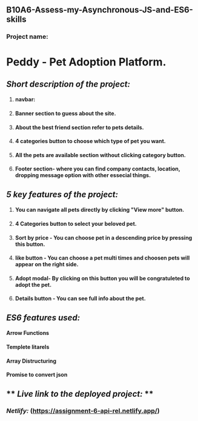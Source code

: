 ## B10A6-Assess-my-Asynchronous-JS-and-ES6-skills

### Project name:

# **Peddy - Pet Adoption Platform.**

## *Short description of the project:*
1. #### navbar:
2. #### Banner section to guess about the site.
3. #### About the best friend section refer to pets details.
4. #### 4 categories button to choose which type of pet you want.
5. #### All the pets are available section without clicking category button.
6. #### Footer section- where you can find company contacts, location,      dropping message option with other essecial things.


## *5 key features of the project:*
  1. #### You can navigate all pets directly by clicking "View more" button.
  2. #### 4 Categories button to select your beloved pet.
  3. #### Sort by price - You can choose pet in a descending price by pressing this button. 
  4. #### like button - You can choose a pet multi times and choosen pets will appear on the right side.
  5. #### Adopt modal- By clicking on this button you will be congratuleted to adopt the pet.
  6. #### Details button - You can see full info about the pet.

## *ES6 features used:*
   #### **Arrow Functions**
   #### **Templete litarels**
   #### **Array Distructuring**
   #### **Promise to convert json**
   
## ** *Live link to the deployed project:* **
### *Netlify:* (https://assignment-6-api-rel.netlify.app/)